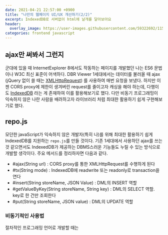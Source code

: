 ```yaml
---
date: 2021-04-21 22:57:00 +0900
title: "나만의 웹페이지 UI/UX 개선하기(2/2)"
excerpt: IndexedDB로 서버없이 html에 날개를 달아보아요 
header:
  overlay_image: https://user-images.githubusercontent.com/59322692/115569862-93314180-a2f8-11eb-9fd4-6f7c2f7227bd.png
categories: frontend javascript
---
```


## ajax만 써봐서 그런지

군대에 있을 때 InternetExplorer 8에서도 작동하는 페이지를 개발했던 나는 ES6 문법이나 W3C 최신 표준이 어색하다. DBR Viewer 1세대에서는
데이터를 불러올 때 ajax (jQuery 없이 쓸 때는 [XMLHttpRequest](https://developer.mozilla.org/ko/docs/Web/API/XMLHttpRequest)) 
를 사용하여 매번 요청을 보냈다. 하지만 이젠 CORS proxy에 제한이 생겨버린 request를 줄이고자 캐싱을 해야 하는데, 다행이도 [IndexedDB](https://developer.mozilla.org/ko/docs/Web/API/IndexedDB_API)
라는 게 존재하여 이를 활용해보기로 했다. 다만 비동기 프로그래밍이 익숙하지 않은 나란 사람을 배려하고자 라이브러리 처럼 최대한 활용하기 쉽게 구현해보기로 했다.

## repo.js

모던한 javaScript가 익숙하지 않은 개발자(특히 나)를 위해 최대한 활용하기 쉽게 IndexedDB를 지원하는 `repo.js`를 만들 것이다. 기존 1세대에서
사용하던 ajax를 쓰는 것 같으면서도 IndexedDB가 제공하는 DBMS스러운 기능들도 누릴 수 있는 방식으로 개발할 생각이다. 주요 메서드를 정리하자면
다음과 같다.

- \#ajax(String url) : CORS proxy를 통한 XMLHttpRequest를 수행하게 된다
- \#tx(String mode) : IndexedDB에 readwrite 또는 readonly로 transaction을 연다
- \#insert(String storeName, JSON Value) : DML의 INSERT 역할
- \#getValueByKey(String storeName, String key) : DML의 SELECT 역할. key로 한 건만 조회한다
- \#put(String storeName, JSON value) : DML의 UPDATE 역할

### 비동기적인 사용법

절차적인 프로그래밍 언어로 개발할 때는 

